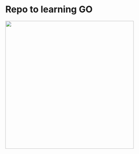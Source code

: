 # Repo to learning GO

<img src="https://miro.medium.com/max/1400/1*jnT9eoQMlc96bGxTnIbK9g.jpeg" width="400px"/>
